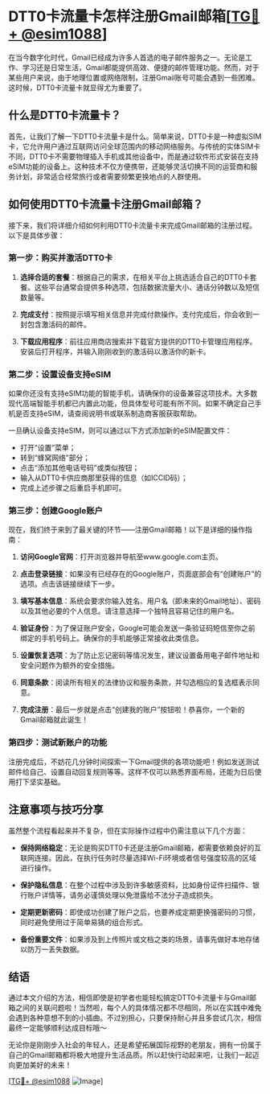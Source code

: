 # DTT0卡流量卡怎样注册Gmail邮箱[[TG💪+ @esim1088](https://t.me/s/esim1088)]

在当今数字化时代，Gmail已经成为许多人首选的电子邮件服务之一。无论是工作、学习还是日常生活，Gmail都能提供高效、便捷的邮件管理功能。然而，对于某些用户来说，由于地理位置或网络限制，注册Gmail账号可能会遇到一些困难。这时候，DTT0卡流量卡就显得尤为重要了。

## 什么是DTT0卡流量卡？

首先，让我们了解一下DTT0卡流量卡是什么。简单来说，DTT0卡是一种虚拟SIM卡，它允许用户通过互联网访问全球范围内的移动网络服务。与传统的实体SIM卡不同，DTT0卡不需要物理插入手机或其他设备中，而是通过软件形式安装在支持eSIM功能的设备上。这种技术不仅方便携带，还能够灵活切换不同的运营商和服务计划，非常适合经常旅行或者需要频繁更换地点的人群使用。

## 如何使用DTT0卡流量卡注册Gmail邮箱？

接下来，我们将详细介绍如何利用DTT0卡流量卡来完成Gmail邮箱的注册过程。以下是具体步骤：

### 第一步：购买并激活DTT0卡

1. **选择合适的套餐**：根据自己的需求，在相关平台上挑选适合自己的DTT0卡套餐。这些平台通常会提供多种选项，包括数据流量大小、通话分钟数以及短信数量等。
   
2. **完成支付**：按照提示填写相关信息并完成付款操作。支付完成后，你会收到一封包含激活码的邮件。

3. **下载应用程序**：前往应用商店搜索并下载官方提供的DTT0卡管理应用程序。安装后打开程序，并输入刚刚收到的激活码以激活你的新卡。

### 第二步：设置设备支持eSIM

如果你还没有支持eSIM功能的智能手机，请确保你的设备兼容这项技术。大多数现代高端智能手机都已内置此功能，但具体型号可能有所不同。如果不确定自己手机是否支持eSIM，请查阅说明书或联系制造商客服获取帮助。

一旦确认设备支持eSIM，则可以通过以下方式添加新的eSIM配置文件：
   - 打开“设置”菜单；
   - 转到“蜂窝网络”部分；
   - 点击“添加其他电话号码”或类似按钮；
   - 输入从DTT0卡供应商那里获得的信息（如ICCID码）；
   - 完成上述步骤之后重启手机即可。

### 第三步：创建Google账户

现在，我们终于来到了最关键的环节——注册Gmail邮箱！以下是详细的操作指南：

1. **访问Google官网**：打开浏览器并导航至www.google.com主页。

2. **点击登录链接**：如果没有已经存在的Google账户，页面底部会有“创建账户”的选项。点击该链接继续下一步。

3. **填写基本信息**：系统会要求你输入姓名、用户名（即未来的Gmail地址）、密码以及其他必要的个人信息。请注意选择一个独特且容易记住的用户名。

4. **验证身份**：为了保证账户安全，Google可能会发送一条验证码短信至你之前绑定的手机号码上。确保你的手机能够正常接收此类信息。

5. **设置恢复选项**：为了防止忘记密码等情况发生，建议设置备用电子邮件地址和安全问题作为额外的安全措施。

6. **同意条款**：阅读所有相关的法律协议和服务条款，并勾选相应的复选框表示同意。

7. **完成注册**：最后一步就是点击“创建我的账户”按钮啦！恭喜你，一个新的Gmail邮箱就此诞生！

### 第四步：测试新账户的功能

注册完成后，不妨花几分钟时间探索一下Gmail提供的各项功能吧！例如发送测试邮件给自己、设置自动回复规则等等。这样不仅可以熟悉界面布局，还能为日后使用打下坚实基础。

## 注意事项与技巧分享

虽然整个流程看起来并不复杂，但在实际操作过程中仍需注意以下几个方面：

- **保持网络稳定**：无论是购买DTT0卡还是注册Gmail邮箱，都需要依赖良好的互联网连接。因此，在执行任务时尽量选择Wi-Fi环境或者信号强度较高的区域进行操作。
  
- **保护隐私信息**：在整个过程中涉及到许多敏感资料，比如身份证件扫描件、银行账户详情等，请务必谨慎处理以免泄露给不法分子造成损失。

- **定期更新密码**：即使成功创建了账户之后，也要养成定期更换强密码的习惯，同时避免使用过于简单易猜的组合形式。

- **备份重要文件**：如果涉及到上传照片或文档之类的场景，请事先做好本地存储以防万一丢失数据。

## 结语

通过本文介绍的方法，相信即使是初学者也能轻松搞定DTT0卡流量卡与Gmail邮箱之间的关联问题啦！当然啦，每个人的具体情况都不尽相同，所以在实践中难免会遇到各种意想不到的小插曲。不过别担心，只要保持耐心并且多尝试几次，相信最终一定能够顺利达成目标哦～

无论你是刚刚步入社会的年轻人，还是希望拓展国际视野的老朋友，拥有一份属于自己的Gmail邮箱都将极大地提升生活品质。所以赶快行动起来吧，让我们一起迈向更加美好的未来！

[[TG💪+ @esim1088](https://t.me/s/esim1088) ![Image](https://i.postimg.cc/4NQfJmqS/Snipaste-2025-05-13-00-14-12.png)]